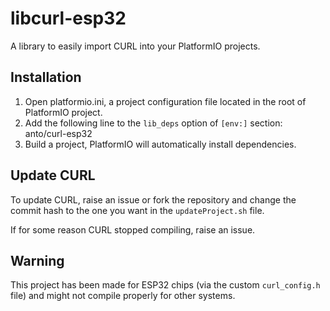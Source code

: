 # libcurl-esp32

A library to easily import CURL into your PlatformIO projects.

## Installation

1. Open platformio.ini, a project configuration file located in the root of PlatformIO project.
2. Add the following line to the `lib_deps` option of `[env:]` section:
anto/curl-esp32
3. Build a project, PlatformIO will automatically install dependencies. 

## Update CURL

To update CURL, raise an issue or fork the repository and change the commit hash to the one you want in the `updateProject.sh` file.

If for some reason CURL stopped compiling, raise an issue.

## Warning

This project has been made for ESP32 chips (via the custom `curl_config.h` file) and might not compile properly for other systems.
